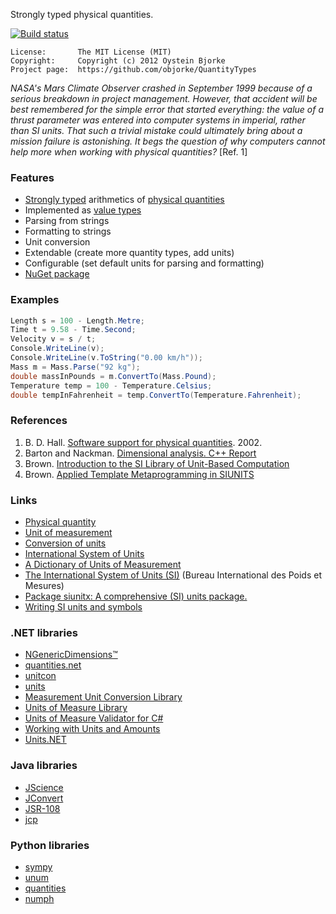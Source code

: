 Strongly typed physical quantities.

[![Build status](https://ci.appveyor.com/api/projects/status/0l0beneke0syjt47)](https://ci.appveyor.com/project/objorke/quantitytypes)

```
License:       The MIT License (MIT)
Copyright:     Copyright (c) 2012 Oystein Bjorke
Project page:  https://github.com/objorke/QuantityTypes
```

_NASA's Mars Climate Observer crashed in September 1999 because of a serious breakdown in project management. However, that accident
will be best remembered for the simple error that started everything: the value of a thrust parameter was entered into computer systems 
in imperial, rather than SI units. That such a trivial mistake could ultimately bring about a mission failure is astonishing. It begs 
the question of why computers cannot help more when working with physical quantities?_ [Ref. 1]

### Features
- [Strongly typed](http://en.wikipedia.org/wiki/Strong_typing) arithmetics of [physical quantities](http://en.wikipedia.org/wiki/Physical_quantity)
- Implemented as [value types](http://msdn.microsoft.com/en-us/library/s1ax56ch.aspx)
- Parsing from strings
- Formatting to strings
- Unit conversion
- Extendable (create more quantity types, add units)
- Configurable (set default units for parsing and formatting)
- [NuGet package](https://www.nuget.org/packages/Units)

### Examples
``` csharp
Length s = 100 - Length.Metre;
Time t = 9.58 - Time.Second;
Velocity v = s / t;
Console.WriteLine(v); 
Console.WriteLine(v.ToString("0.00 km/h")); 
Mass m = Mass.Parse("92 kg");
double massInPounds = m.ConvertTo(Mass.Pound);
Temperature temp = 100 - Temperature.Celsius;
double tempInFahrenheit = temp.ConvertTo(Temperature.Fahrenheit);
```

### References

1. B. D. Hall. [Software support for physical quantities](http://mst.irl.cri.nz/Portals/5/enzcon.pdf). 2002.
2. Barton and Nackman. [Dimensional analysis. C++ Report](http://se.ethz.ch/~meyer/publications/OTHERS/scott_meyers/dimensions.pdf)
3. Brown. [Introduction to the SI Library of Unit-Based Computation](http://lss.fnal.gov/archive/1998/conf/Conf-98-328.pdf)
4. Brown. [Applied Template Metaprogramming in SIUNITS](http://www.oonumerics.org/tmpw01/brown.pdf)

### Links
- [Physical quantity](http://en.wikipedia.org/wiki/Physical_quantities)
- [Unit of measurement](http://en.wikipedia.org/wiki/Unit_of_measurement)
- [Conversion of units](http://en.wikipedia.org/wiki/Conversion_of_units)
- [International System of Units](http://en.wikipedia.org/wiki/International_System_of_Units)
- [A Dictionary of Units of Measurement](http://www.unc.edu/~rowlett/units/)
- [The International System of Units (SI)](http://www.bipm.org/utils/common/pdf/si_brochure_8_en.pdf) (Bureau International des Poids et Mesures)
- [Package siunitx: A comprehensive (SI) units package.](http://ctan.org/pkg/siunitx)
- [Writing SI units and symbols](http://www.poynton.com/PDFs/Writing_SI_units_(USL).pdf)

### .NET libraries
- [NGenericDimensions™](https://ngenericdimensions.codeplex.com/)
- [quantities.net](http://sourceforge.net/projects/quantitiesnet/)
- [unitcon](http://sourceforge.net/projects/unitcon/)
- [units](http://www.gnu.org/software/units/)
- [Measurement Unit Conversion Library](http://www.codeproject.com/Articles/23087/Measurement-Unit-Conversion-Library)
- [Units of Measure Library](http://www.codeproject.com/Articles/404573/Units-of-Measure-Library-for-NET)
- [Units of Measure Validator for C#](http://www.codeproject.com/Articles/413750/Units-of-Measure-Validator-for-Csharp)
- [Working with Units and Amounts](http://www.codeproject.com/Articles/611731/Working-with-Units-and-Amounts)
- [Units.NET](https://github.com/InitialForce/UnitsNet)

### Java libraries
- [JScience](http://jscience.org/)
- [JConvert](http://sourceforge.net/projects/jconvert/)
- [JSR-108](http://jsr-108.sourceforge.net) 
- [jcp](http://www.jcp.org/en/jsr/detail?id=108)

### Python libraries
- [sympy](http://sympy.org/en/index.html)
- [unum](http://home.scarlet.be/be052320/Unum.html)
- [quantities](http://packages.python.org/quantities/)
- [numph](http://numpy.scipy.org/)
